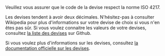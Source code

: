 Veuillez vous assurer que le code de la devise respect la norme ISO 4217.

Les devises tendent à avoir deux décimales. N'hésitez-pas à consulter Wikipedia pour plus d'informations sur votre devise de choix si vous n'en êtes pas sûr. Si vous voulez connaitre les valeurs de votre devises, consultez [la liste des devises](https://github.com/xsolla/currency-format/blob/master/currency-format.json) sur Github.

Si vous voulez plus d'informations sur les devises, consultez [la documentation officielle sur les devises](https://firefly-iii.readthedocs.io/en/latest/concepts/currencies.html).